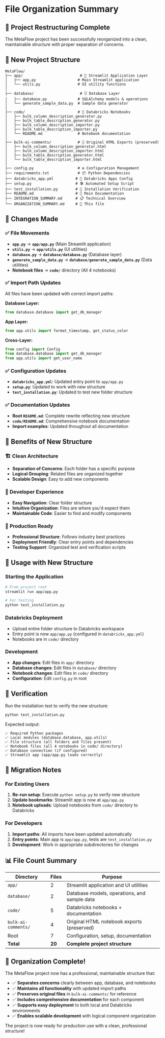 # File Organization Summary

## 🎯 Project Restructuring Complete

The MetaFlow project has been successfully reorganized into a clean, maintainable structure with proper separation of concerns.

## 📁 New Project Structure

```
MetaFlow/
├── app/                          # 🎨 Streamlit Application Layer
│   ├── app.py                   # Main Streamlit application
│   └── utils.py                 # UI utility functions
│
├── database/                     # 🗄️ Database Layer
│   ├── database.py              # SQLAlchemy models & operations
│   └── generate_sample_data.py  # Sample data generator
│
├── code/                        # 📓 Databricks Notebooks
│   ├── bulk_column_description_generator.py
│   ├── bulk_table_description_generator.py
│   ├── bulk_column_description_importer.py
│   ├── bulk_table_description_importer.py
│   └── README.md                # Notebook documentation
│
├── bulk-ai-comments/            # 📜 Original HTML Exports (preserved)
│   ├── bulk_column_description_generator.html
│   ├── bulk_column_description_importer.html
│   ├── bulk_table_description_generator.html
│   └── bulk_table_description_importer.html
│
├── config.py                    # ⚙️ Configuration Management
├── requirements.txt             # 📦 Python Dependencies
├── databricks_app.yml          # 🚀 Databricks Apps Config
├── setup.py                    # 🛠️ Automated Setup Script
├── test_installation.py        # 🧪 Installation Verification
├── README.md                   # 📖 Main Documentation
├── INTEGRATION_SUMMARY.md      # 📋 Technical Overview
└── ORGANIZATION_SUMMARY.md     # 📁 This file
```

## 🔄 Changes Made

### ✅ File Movements
- **`app.py`** → **`app/app.py`** (Main Streamlit application)
- **`utils.py`** → **`app/utils.py`** (UI utilities)
- **`database.py`** → **`database/database.py`** (Database layer)
- **`generate_sample_data.py`** → **`database/generate_sample_data.py`** (Data utilities)
- **Notebook files** → **`code/`** directory (All 4 notebooks)

### ✅ Import Path Updates
All files have been updated with correct import paths:

**Database Layer:**
```python
from database.database import get_db_manager
```

**App Layer:**
```python
from app.utils import format_timestamp, get_status_color
```

**Cross-Layer:**
```python
from config import Config
from database.database import get_db_manager
from app.utils import get_user_name
```

### ✅ Configuration Updates
- **`databricks_app.yml`**: Updated entry point to `app/app.py`
- **`setup.py`**: Updated to work with new structure
- **`test_installation.py`**: Updated to test new folder structure

### ✅ Documentation Updates
- **Root `README.md`**: Complete rewrite reflecting new structure
- **`code/README.md`**: Comprehensive notebook documentation
- **Import examples**: Updated throughout all documentation

## 🎯 Benefits of New Structure

### 🏗️ **Clean Architecture**
- **Separation of Concerns**: Each folder has a specific purpose
- **Logical Grouping**: Related files are organized together
- **Scalable Design**: Easy to add new components

### 👥 **Developer Experience**
- **Easy Navigation**: Clear folder structure
- **Intuitive Organization**: Files are where you'd expect them
- **Maintainable Code**: Easier to find and modify components

### 🚀 **Production Ready**
- **Professional Structure**: Follows industry best practices
- **Deployment Friendly**: Clear entry points and dependencies
- **Testing Support**: Organized test and verification scripts

## 🔧 Usage with New Structure

### Starting the Application
```bash
# From project root
streamlit run app/app.py

# For testing
python test_installation.py
```

### Databricks Deployment
- Upload entire folder structure to Databricks workspace
- Entry point is now `app/app.py` (configured in `databricks_app.yml`)
- Notebooks are in `code/` directory

### Development
- **App changes**: Edit files in `app/` directory
- **Database changes**: Edit files in `database/` directory  
- **Notebook changes**: Edit files in `code/` directory
- **Configuration**: Edit `config.py` in root

## 🧪 Verification

Run the installation test to verify the new structure:
```bash
python test_installation.py
```

Expected output:
```
✅ Required Python packages
✅ Local modules (database.database, app.utils)
✅ File structure (all folders and files present)
✅ Notebook files (all 4 notebooks in code/ directory)
✅ Database connection (if configured)
✅ Streamlit app (app/app.py loads correctly)
```

## 🔄 Migration Notes

### For Existing Users
1. **Re-run setup**: Execute `python setup.py` to verify new structure
2. **Update bookmarks**: Streamlit app is now at `app/app.py`
3. **Notebook uploads**: Upload notebooks from `code/` directory to Databricks

### For Developers
1. **Import paths**: All imports have been updated automatically
2. **Entry points**: Main app is `app/app.py`, tests are `test_installation.py`
3. **Development**: Work in appropriate subdirectories for changes

## 📊 File Count Summary

| Directory | Files | Purpose |
|-----------|-------|---------|
| `app/` | 2 | Streamlit application and UI utilities |
| `database/` | 2 | Database models, operations, and sample data |
| `code/` | 5 | Databricks notebooks + documentation |
| `bulk-ai-comments/` | 4 | Original HTML notebook exports (preserved) |
| Root | 7 | Configuration, setup, documentation |
| **Total** | **20** | **Complete project structure** |

## 🎉 Organization Complete!

The MetaFlow project now has a professional, maintainable structure that:

- ✅ **Separates concerns** clearly between app, database, and notebooks
- ✅ **Maintains all functionality** with updated import paths
- ✅ **Preserves original files** in `bulk-ai-comments/` for reference
- ✅ **Includes comprehensive documentation** for each component
- ✅ **Supports easy deployment** to both local and Databricks environments
- ✅ **Enables scalable development** with logical component organization

The project is now ready for production use with a clean, professional structure!

